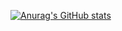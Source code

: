 [![Anurag's GitHub stats](https://github-readme-stats.vercel.app/api?username=patto220048)](https://github.com/anuraghazra/github-readme-stats)
